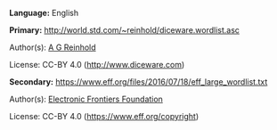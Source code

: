 **Language:** English

**Primary:** http://world.std.com/~reinhold/diceware.wordlist.asc

Author(s): [A G Reinhold](http://www.diceware.com)

License: CC-BY 4.0 (http://www.diceware.com)

**Secondary:** https://www.eff.org/files/2016/07/18/eff_large_wordlist.txt

Author(s): [Electronic Frontiers Foundation](https://www.eff.org/deeplinks/2016/07/new-wordlists-random-passphrases)

License: CC-BY 4.0 (https://www.eff.org/copyright)
